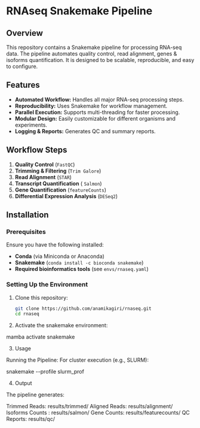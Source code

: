 # RNAseq Snakemake Pipeline  

## Overview  

This repository contains a Snakemake pipeline for processing RNA-seq data. The pipeline automates quality control, read alignment, genes & isoforms quantification. It is designed to be scalable, reproducible, and easy to configure.  
## Features  

- **Automated Workflow:** Handles all major RNA-seq processing steps.  
- **Reproducibility:** Uses Snakemake for workflow management.  
- **Parallel Execution:** Supports multi-threading for faster processing.  
- **Modular Design:** Easily customizable for different organisms and experiments.  
- **Logging & Reports:** Generates QC and summary reports.  

## Workflow Steps  

1. **Quality Control** (`FastQC`)  
2. **Trimming & Filtering** (`Trim Galore`)  
3. **Read Alignment** (`STAR`)  
4. **Transcript Quantification** ( `Salmon`)
5. **Gene Quantification** (`featureCounts`)  
5. **Differential Expression Analysis** (`DESeq2`)    

## Installation  

### Prerequisites  

Ensure you have the following installed:  

- **Conda** (via Miniconda or Anaconda)  
- **Snakemake** (`conda install -c bioconda snakemake`)    
- **Required bioinformatics tools** (see `envs/rnaseq.yaml`)  

### Setting Up the Environment  

1. Clone this repository:  

   ```sh
   git clone https://github.com/anamikagiri/rnaseq.git
   cd rnaseq

2. Activate the snakemake environment:
  
  mamba activate snakemake

3. Usage

  Running the Pipeline:
  For cluster execution (e.g., SLURM):

  snakemake --profile slurm_prof

4. Output

The pipeline generates:

Trimmed Reads: results/trimmed/
Aligned Reads: results/alignment/
Isoforms Counts : results/salmon/
Gene Counts: results/featurecounts/
QC Reports: results/qc/ 
